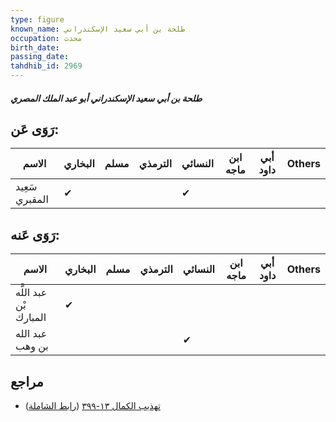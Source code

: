 ```yaml
---
type: figure
known_name: طلحة بن أبي سعيد الإسكندراني
occupation: محدث
birth_date:
passing_date:
tahdhib_id: 2969
---
```

##### طلحة بن أبي سعيد الإسكندراني أبو عبد الملك المصري

## رَوَى عَن:
| الاسم          | البخاري | مسلم | الترمذي | النسائي | ابن ماجه | أبي داود | Others |
| -------------- | ------- | ---- | ------- | ------- | -------- | -------- | ------ |
| سَعِيد المقبري | ✔       |      |         | ✔       |          |          |        |
## رَوَى عَنه:
| الاسم                  | البخاري | مسلم | الترمذي | النسائي | ابن ماجه | أبي داود | Others |
| ---------------------- | ------- | ---- | ------- | ------- | -------- | -------- | ------ |
| عبد اللَّه بْن المبارك | ✔       |      |         |         |          |          |        |
| عبد الله بن وهب        |         |      |         | ✔       |          |          |        |
## مراجع
- [تهذيب الكمال ١٣-٣٩٩](obsidian://open?vault=Tahdhib-al-Kamal&file=Figures/٢٩٦٩-طلحة%20بن%20أبي%20سعيد%20الإسكندراني%20أبو%20عبد%20الملك%20المصري) ([رابط الشاملة](https://shamela.ws/book/3722/6780))
